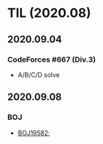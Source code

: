 TIL (2020.08)
==========

## 2020.09.04
### CodeForces #667 (Div.3)
- A/B/C/D solve

## 2020.09.08
### BOJ
- [BOJ19582](https://boj.kr/19582);
